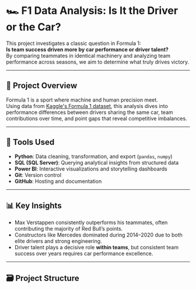# 🏎️ F1 Data Analysis: Is It the Driver or the Car?

This project investigates a classic question in Formula 1:  
**Is team success driven more by car performance or driver talent?**  
By comparing teammates in identical machinery and analyzing team performance across seasons, we aim to determine what truly drives victory.

---

## 📌 Project Overview

Formula 1 is a sport where machine and human precision meet.  
Using data from [Kaggle's Formula 1 dataset](https://www.kaggle.com/datasets), this analysis dives into performance differences between drivers sharing the same car, team contributions over time, and point gaps that reveal competitive imbalances.

---

## 🔧 Tools Used

- **Python**: Data cleaning, transformation, and export (`pandas`, `numpy`)
- **SQL (SQL Server)**: Querying analytical insights from structured data
- **Power BI**: Interactive visualizations and storytelling dashboards
- **Git**: Version control
- **GitHub**: Hosting and documentation

---

## 📊 Key Insights

- Max Verstappen consistently outperforms his teammates, often contributing the majority of Red Bull’s points.
- Constructors like Mercedes dominated during 2014–2020 due to both elite drivers and strong engineering.
- Driver talent plays a decisive role **within teams**, but consistent team success over years requires car performance excellence.

---

## 🗃️ Project Structure

